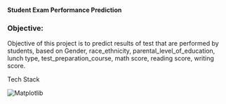 #### Student Exam Performance Prediction

### Objective:
Objective of this project is to predict results of test that are performed by students, based on Gender, race_ethnicity, parental_level_of_education, lunch type, test_preparation_course, math score, reading score, writing score.

Tech Stack

![Matplotlib](https://img.shields.io/badge/Matplotlib-%23ffffff.svg?style=for-the-badge&logo=Matplotlib&logoColor=black)